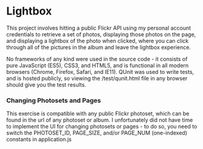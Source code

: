 # Lightbox

This project involves hitting a public Flickr API using my personal account credentials to retrieve a set of photos, displaying those photos on the page, and displaying a lightbox of the photo when clicked, where you can click through all of the pictures in the album and leave the lightbox experience.

No frameworks of any kind were used in the source code - it consists of pure JavaScript (ES5), CSS3, and HTML5, and is functional in all modern browsers (Chrome, Firefox, Safari, and IE11). QUnit was used to write tests, and is hosted publicly, so viewing the /test/qunit.html file in any browser should give you the test results.

### Changing Photosets and Pages

This exercise is compatible with any public Flickr photoset, which can be found in the url of any photoset or album. I unfortunately did not have time to implement the UI for changing photosets or pages - to do so, you need to switch the PHOTOSET_ID, PAGE_SIZE, and/or PAGE_NUM (one-indexed) constants in application.js
